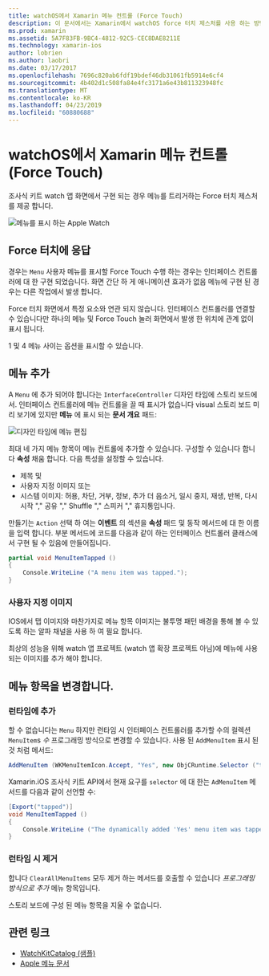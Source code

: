 ```yaml
---
title: watchOS에서 Xamarin 메뉴 컨트롤 (Force Touch)
description: 이 문서에서는 Xamarin에서 watchOS force 터치 제스처를 사용 하는 방법을 설명 합니다. Force 터치에 응답 하는 방법에 설명 추가 메뉴 및 메뉴 항목을 변경 하는 방법입니다.
ms.prod: xamarin
ms.assetid: 5A7F83FB-9BC4-4812-92C5-CEC8DAE8211E
ms.technology: xamarin-ios
author: lobrien
ms.author: laobri
ms.date: 03/17/2017
ms.openlocfilehash: 7696c820ab6fdf19bdef46db31061fb5914e6cf4
ms.sourcegitcommit: 4b402d1c508fa84e4fc3171a6e43b811323948fc
ms.translationtype: MT
ms.contentlocale: ko-KR
ms.lasthandoff: 04/23/2019
ms.locfileid: "60880688"
---
```

# <a name="watchos-menu-control-force-touch-in-xamarin"></a>watchOS에서 Xamarin 메뉴 컨트롤 (Force Touch)

조사식 키트 watch 앱 화면에서 구현 되는 경우 메뉴를 트리거하는 Force 터치 제스처를 제공 합니다.

![](menu-images/menu.png "메뉴를 표시 하는 Apple Watch")
<!-- watch image courtesy of http://infinitapps.com/bezel/ -->

## <a name="responding-to-force-touch"></a>Force 터치에 응답

경우는 `Menu` 사용자 메뉴를 표시할 Force Touch 수행 하는 경우는 인터페이스 컨트롤러에 대 한 구현 되었습니다. 화면 간단 하 게 애니메이션 효과가 없음 메뉴에 구현 된 경우는 다른 작업에서 발생 합니다.

Force 터치 화면에서 특정 요소와 연관 되지 않습니다. 인터페이스 컨트롤러를 연결할 수 있습니다만 하나의 메뉴 및 Force Touch 눌러 화면에서 발생 한 위치에 관계 없이 표시 됩니다.

1 및 4 메뉴 사이는 옵션을 표시할 수 있습니다.


## <a name="adding-a-menu"></a>메뉴 추가

A `Menu` 에 추가 되어야 합니다는 `InterfaceController` 디자인 타임에 스토리 보드에서. 인터페이스 컨트롤러에 메뉴 컨트롤을 끌 때 표시가 없습니다 visual 스토리 보드 미리 보기에 있지만 **메뉴** 에 표시 되는 **문서 개요** 패드:

![](menu-images/menu-action.png "디자인 타임에 메뉴 편집")

최대 네 가지 메뉴 항목이 메뉴 컨트롤에 추가할 수 있습니다. 구성할 수 있습니다 합니다 **속성** 채움 합니다. 다음 특성을 설정할 수 있습니다.

- 제목 및
- 사용자 지정 이미지 또는
- 시스템 이미지: 허용, 차단, 거부, 정보, 추가 더 음소거, 일시 중지, 재생, 반복, 다시 시작 "," 공유 "," Shuffle "," 스피커 "," 휴지통입니다.

만들기는 `Action` 선택 하 여는 **이벤트** 의 섹션을 **속성** 패드 및 동작 메서드에 대 한 이름을 입력 합니다. 부분 메서드에 코드를 다음과 같이 하는 인터페이스 컨트롤러 클래스에서 구현 될 수 있음에 만들어집니다.

```csharp
partial void MenuItemTapped ()
{
    Console.WriteLine ("A menu item was tapped.");
}
```

### <a name="custom-images"></a>사용자 지정 이미지

IOS에서 탭 이미지와 마찬가지로 메뉴 항목 이미지는 불투명 패턴 배경을 통해 볼 수 있도록 하는 알파 채널을 사용 하 여 필요 합니다.

최상의 성능을 위해 watch 앱 프로젝트 (watch 앱 확장 프로젝트 아님)에 메뉴에 사용 되는 이미지를 추가 해야 합니다.


## <a name="changing-the-menu-items"></a>메뉴 항목을 변경합니다.

<!--
### Design Time Items

Menu items added the storyboard can be shown and hidden programmatically.
-->

### <a name="adding-at-runtime"></a>런타임에 추가

할 수 없습니다는 `Menu` 하지만 런타임 시 인터페이스 컨트롤러를 추가할 수의 컬렉션 `MenuItem`s *수* 프로그래밍 방식으로 변경할 수 있습니다.
사용 된 `AddMenuItem` 표시 된 것 처럼 메서드:

```csharp
AddMenuItem (WKMenuItemIcon.Accept, "Yes", new ObjCRuntime.Selector ("tapped"));
```

Xamarin.iOS 조사식 키트 API에서 현재 요구를 `selector` 에 대 한는 `AdMenuItem` 메서드를 다음과 같이 선언할 수:

```csharp
[Export("tapped")]
void MenuItemTapped ()
{
    Console.WriteLine ("The dynamically added 'Yes' menu item was tapped.");
}
```

### <a name="removing-at-runtime"></a>런타임 시 제거

합니다 `ClearAllMenuItems` 모두 제거 하는 메서드를 호출할 수 있습니다 *프로그래밍 방식으로 추가* 메뉴 항목입니다.

스토리 보드에 구성 된 메뉴 항목을 지울 수 없습니다.



## <a name="related-links"></a>관련 링크

- [WatchKitCatalog (샘플)](https://developer.xamarin.com/samples/monotouch/watchOS/WatchKitCatalog/)
- [Apple 메뉴 문서](https://developer.apple.com/library/prerelease/ios/documentation/General/Conceptual/WatchKitProgrammingGuide/Menus.html)
